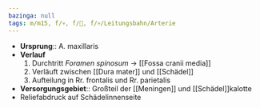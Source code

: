 ```yaml
---
bazinga: null
tags: m/m15, f/💀, f/🧠, f/💀/Leitungsbahn/Arterie
---
```

- **Ursprung**:: A. maxillaris
- **Verlauf**
	1. Durchtritt *Foramen spinosum* → [[Fossa cranii media]]
	2. Verläuft zwischen [[Dura mater]] und [[Schädel]]
	3. Aufteilung in Rr. frontalis und Rr. parietalis
- **Versorgungsgebiet**:: Großteil der [[Meningen]] und [[Schädel]]kalotte
- Reliefabdruck auf Schädelinnenseite